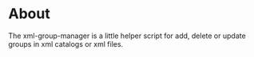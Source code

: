 # About
The xml-group-manager is a little helper script for add, delete or update groups in xml catalogs or xml files.
